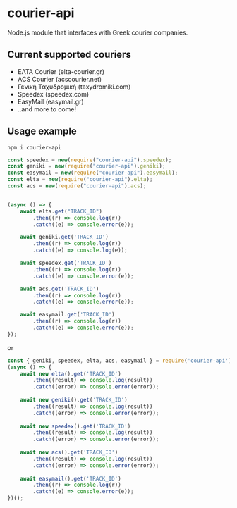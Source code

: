 # courier-api
Node.js module that interfaces with Greek courier companies.

## Current supported couriers
- ΕΛΤΑ Courier (elta-courier.gr)
- ACS Courier (acscourier.net)
- Γενική Ταχυδρομική (taxydromiki.com)
- Speedex (speedex.com)
- EasyMail (easymail.gr)
- ..and more to come!

## Usage example
`npm i courier-api`
```js
const speedex = new(require("courier-api").speedex);
const geniki = new(require("courier-api").geniki);
const easymail = new(require("courier-api").easymail);
const elta = new(require("courier-api").elta);
const acs = new(require("courier-api").acs);


(async () => {
    await elta.get("TRACK_ID")
        .then((r) => console.log(r))
        .catch((e) => console.error(e));

    await geniki.get('TRACK_ID')
        .then((r) => console.log(r))
        .catch((e) => console.log(e));

    await speedex.get('TRACK_ID')
        .then((r) => console.log(r))
        .catch((e) => console.error(e));

    await acs.get('TRACK_ID')
        .then((r) => console.log(r))
        .catch((e) => console.error(e));

    await easymail.get('TRACK_ID')
        .then((r) => console.log(r))
        .catch((e) => console.error(e));
});
```
or
```js
const { geniki, speedex, elta, acs, easymail } = require('courier-api');
(async () => {
    await new elta().get('TRACK_ID')
        .then((result) => console.log(result))
        .catch((error) => console.error(error));
        
    await new geniki().get('TRACK_ID')
        .then((result) => console.log(result))
        .catch((error) => console.error(error));
        
    await new speedex().get('TRACK_ID')
        .then((result) => console.log(result))
        .catch((error) => console.error(error));
        
    await new acs().get('TRACK_ID')
        .then((result) => console.log(result))
        .catch((error) => console.error(error));
        
    await easymail().get('TRACK_ID')
        .then((r) => console.log(r))
        .catch((e) => console.error(e));
})();
```
